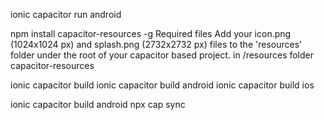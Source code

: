 ionic capacitor run android

npm install capacitor-resources -g
Required files Add your icon.png (1024x1024 px) and splash.png (2732x2732 px) files to the 'resources' folder under the root of your capacitor based project.
in /resources folder
capacitor-resources

ionic capacitor build 
ionic capacitor build android
ionic capacitor build ios





ionic capacitor build android
npx cap sync
